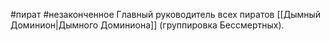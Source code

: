 #пират #незаконченное
Главный руководитель всех пиратов [[Дымный Доминион|Дымного Доминиона]] (группировка Бессмертных).